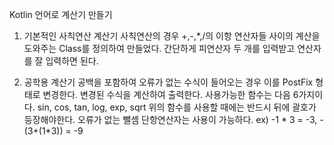 Kotlin 언어로 계산기 만들기

1. 기본적인 사칙연산 계산기
   사칙연산의 경우 +,-,*,/의 이항 연산자들 사이의 계산을 도와주는 Class를 정의하여 만들었다.
   간단하게 피연산자 두 개를 입력받고 연산자를 잘 입력하면 된다.
   
2. 공학용 계산기
   공백을 포함하여 오류가 없는 수식이 들어오는 경우 이를 PostFix 형태로 변경한다.
   변경된 수식을 계산하여 출력한다.
   사용가능한 함수는 다음 6가지이다. sin, cos, tan, log, exp, sqrt
   위의 함수를 사용할 때에는 반드시 뒤에 괄호가 등장해야한다.
   오류가 없는 뺄셈 단항연산자는 사용이 가능하다. ex) -1 * 3 = -3, -(3+(1*3)) = -9

   

   
